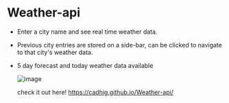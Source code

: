 # Weather-api
- Enter a city name and see real time weather data.
- Previous city entries are stored on a side-bar, can be clicked to navigate to that city's weather data.
- 5 day forecast and today weather data available

  ![image](https://github.com/Cadhig/Weather-api/assets/160413853/b6ce0acc-b7c4-4285-91b7-f2868267809a)

  check it out here! https://cadhig.github.io/Weather-api/
  
